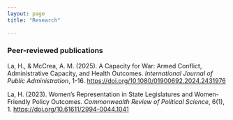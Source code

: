 ```yaml
---
layout: page
title: "Research"

---
```

### Peer-reviewed publications
La, H., & McCrea, A. M. (2025). A Capacity for War: Armed Conflict, Administrative Capacity, and Health Outcomes. *International Journal of Public Administration*, 1-16. https://doi.org/10.1080/01900692.2024.2431976

La, H. (2023). Women’s Representation in State Legislatures and Women-Friendly Policy Outcomes. *Commonwealth Review of Political Science*, 6(1), 1. https://doi.org/10.61611/2994-0044.1041





